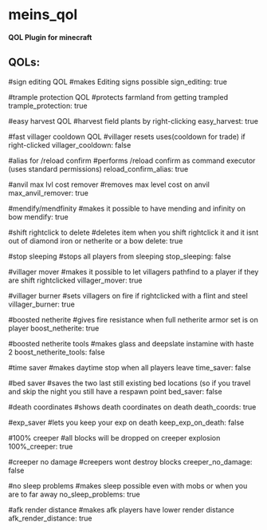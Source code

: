 # meins_qol
#### QOL Plugin for minecraft

## QOLs:

<p>

#sign editing QOL
#makes Editing signs possible
sign_editing: true

#trample protection QOL
#protects farmland from getting trampled
trample_protection: true

#easy harvest QOL
#harvest field plants by right-clicking
easy_harvest: true

#fast villager cooldown QOL
#villager resets uses(cooldown for trade) if right-clicked
villager_cooldown: false

#alias for /reload confirm
#performs /reload confirm as command executor (uses standard permissions)
reload_confirm_alias: true

#anvil max lvl cost remover
#removes max level cost on anvil
max_anvil_remover: true

#mendify/mendfinity
#makes it possible to have mending and infinity on bow
mendify: true

#shift rightclick to delete
#deletes item when you shift rightclick it and it isnt out of diamond iron or netherite or a bow
delete: true

#stop sleeping
#stops all players from sleeping
stop_sleeping: false

#villager mover
#makes it possible to let villagers pathfind to a player if they are shift rightclicked
villager_mover: true

#villager burner
#sets villagers on fire if rightclicked with a flint and steel
villager_burner: true

#boosted netherite
#gives fire resistance when full netherite armor set is on player
boost_netherite: true

#boosted netherite tools
#makes glass and deepslate instamine with haste 2
boost_netherite_tools: false

#time saver
#makes daytime stop when all players leave
time_saver: false

#bed saver
#saves the two last still existing bed locations (so if you travel and skip the night you still have a respawn point
bed_saver: false

#death coordinates
#shows death coordinates on death
death_coords: true

#exp_saver
#lets you keep your exp on death
keep_exp_on_death: false

#100% creeper
#all blocks will be dropped on creeper explosion
100%_creeper: true

#creeper no damage
#creepers wont destroy blocks
creeper_no_damage: false

#no sleep problems
#makes sleep possible even with mobs or when you are to far away
no_sleep_problems: true

#afk render distance
#makes afk players have lower render distance
afk_render_distance: true
</p>